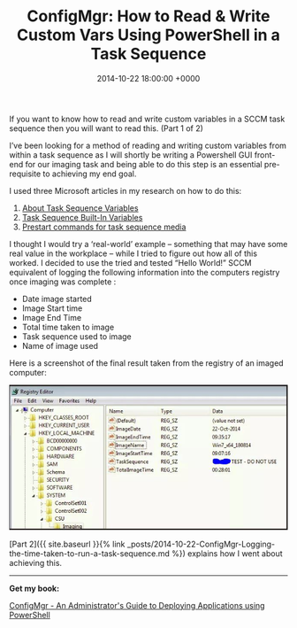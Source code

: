 ﻿---
layout: post
title:  "ConfigMgr: How to Read & Write Custom Vars Using PowerShell in a Task Sequence"
date:   2014-10-22 18:00:00 +0000
categories: ConfigMgr
tags: [configmgr, tasksequence, powershell, posh]
---

If you want to know how to read and write custom variables in a SCCM task sequence then you will want to read this. (Part 1 of 2)

I’ve been looking for a method of reading and writing custom variables from within a task sequence as I will shortly be writing a Powershell GUI front-end for our imaging task and being able to do this step is an essential pre-requisite to achieving my end goal.

I used three Microsoft articles in my research on how to do this:
1. [About Task Sequence Variables](https://technet.microsoft.com/en-us/library/bb693541.aspx)
2. [Task Sequence Built-In Variables](https://technet.microsoft.com/en-us/library/bb632442.aspx)
3. [Prestart commands for task sequence media](https://docs.microsoft.com/en-us/previous-versions/system-center/system-center-2012-R2/jj651034(v=technet.10))

I thought I would try a ‘real-world’ example – something that may have some real value in the workplace –  while I tried to figure out how all of this worked.  I decided to use the tried and tested “Hello World!” SCCM equivalent of logging the following information into the computers registry once imaging was complete :

* Date image started
* Image Start time
* Image End Time
* Total time taken to image
* Task sequence used to image
* Name of image used

Here is a screenshot of the final result taken from the registry of an imaged computer:

![1-1](/assets/images/TSLogging/9.JPG)

[Part 2]({{ site.baseurl }}{% link _posts/2014-10-22-ConfigMgr-Logging-the-time-taken-to-run-a-task-sequence.md %}) explains how I went about achieving this.

---

**Get my book:**

[ConfigMgr - An Administrator's Guide to Deploying Applications using PowerShell](https://leanpub.com/configmgr-DeployUsingPS)